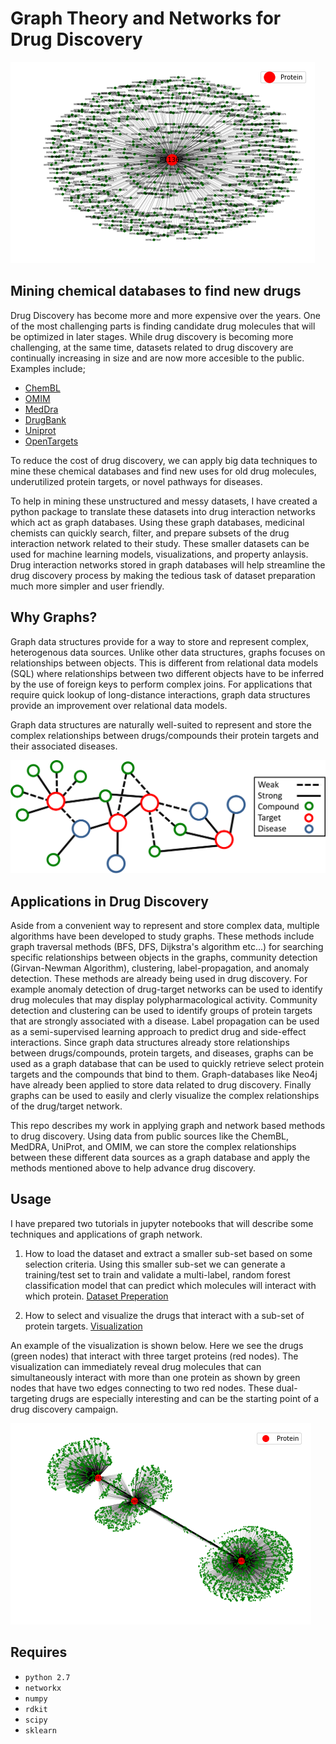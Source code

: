 # Graph Theory and Networks for Drug Discovery 

![iris](https://raw.githubusercontent.com/Vanabins28/db_network/master/images/P3.png)

Mining chemical databases to find new drugs
----------
Drug Discovery has become more and more expensive over the years. One of the most challenging parts is finding candidate drug molecules that will be optimized in later stages. While drug discovery is becoming more challenging, at the same time, datasets related to drug discovery are continually increasing in size and are now more accesible to the public. Examples include; 

* [ChemBL](https://www.ebi.ac.uk/chembl/)
* [OMIM](https://omim.org/)
* [MedDra](https://www.meddra.org/)
* [DrugBank](https://www.drugbank.ca/)
* [Uniprot](https://www.uniprot.org/)
* [OpenTargets](https://www.targetvalidation.org)

To reduce the cost of drug discovery, we can apply big data techniques to mine these chemical databases and find new uses for old drug molecules, underutilized protein targets, or novel pathways for diseases. 

To help in mining these unstructured and messy datasets, I have created a python package to translate these datasets into drug interaction networks which act as graph databases. Using these graph databases, medicinal chemists can quickly search, filter, and prepare subsets of the drug interaction network related to their study. These smaller datasets can be used for machine learning models, visualizations, and property anlaysis. Drug interaction networks stored in graph databases will help streamline the drug discovery process by making the tedious task of dataset preparation much more simpler and user friendly.


Why Graphs?
----------
Graph data structures provide for a way to store and represent complex, heterogenous data sources. Unlike other data structures, graphs focuses on relationships between objects. This is different from relational data models (SQL) where relationships between two different objects have to be inferred by the use of foreign keys to perform complex joins. For applications that require quick lookup of long-distance interactions, graph data structures provide an improvement over relational data models. 


Graph data structures are naturally well-suited to represent and store the complex relationships between drugs/compounds their protein targets and their associated diseases. 

![iris](https://raw.githubusercontent.com/Vanabins28/db_network/master/images/Drug_example.png)


Applications in Drug Discovery
----------
Aside from a convenient way to represent and store complex data, multiple algorithms have been developed to study graphs. These methods include graph traversal methods (BFS, DFS, Dijkstra's algorithm etc...) for searching specific relationships between objects in the graphs, community detection (Girvan-Newman Algorithm), clustering, label-propagation, and anomaly detection. 
These methods are already being used in drug discovery. For example anomaly detection of drug-target networks can be used to identify drug molecules that may display polypharmacological activity. Community detection and clustering can be used to identify groups of protein targets that are strongly associated with a disease. Label propagation can be used as a semi-supervised learning approach to predict drug and side-effect interactions.
Since graph data structures already store relationships between drugs/compounds, protein targets, and diseases, graphs can be used as a graph database that can be used to quickly retrieve select protein targets and the compounds that bind to them. Graph-databases like Neo4j have already been applied to store data related to drug discovery.
Finally graphs can be used to easily and clerly visualize the complex relationships of the drug/target network.

This repo describes my work in applying graph and network based methods to drug discovery. Using data from public sources like the ChemBL, MedDRA, UniProt, and OMIM, we can store the complex relationships between these different data sources as a graph database and apply the methods mentioned above to help advance drug discovery.


Usage
---------

I have prepared two tutorials in jupyter notebooks that will describe some techniques and applications of graph network.

1) How to load the dataset and extract a smaller sub-set based on some selection criteria. Using this smaller sub-set we can generate a training/test set to train and validate a multi-label, random forest classification model that can predict which molecules will interact with which protein. [Dataset Preperation](https://github.com/Vanabins28/db_network/blob/master/Tutorial_1_Graphs_and_Classification.ipynb)

2) How to select and visualize the drugs that interact with a sub-set of protein targets. [Visualization](https://github.com/Vanabins28/db_network/blob/master/Tutorial_2_Graphs_and_Visualization.ipynb)

An example of the visualization is shown below. Here we see the drugs (green nodes) that interact with three target proteins (red nodes). The visualization can immediately reveal drug molecules that can simultaneously interact with more than one protein as shown by green nodes that have two edges connecting to two red nodes. These dual-targeting drugs are especially interesting and can be the starting point of a drug discovery campaign.

![iris](https://raw.githubusercontent.com/Vanabins28/db_network/master/images/P2.png)



Requires
--------
* `python 2.7`
* `networkx`
* `numpy`
* `rdkit`
* `scipy`
* `sklearn`


